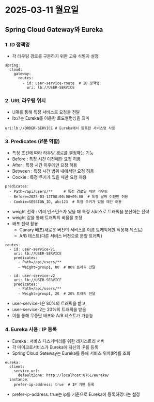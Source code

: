 # 2025-03-11 월요일

## Spring Cloud Gateway와 Eureka

### 1. ID 정책명
- 각 라우팅 경로를 구분하기 위한 고유 식별자 설정
```
spring:
  cloud:
    gateway:
      routes:
        - id: user-service-route  # ID 정책명
          uri: lb://USER-SERVICE
```

### 2. URL 라우팅 위치
- URI를 통해 특정 서비스로 요청을 전달
- lb://는 Eureka를 이용한 로드밸런싱을 의미

```
uri:lb://ORDER-SERVICE # Eureka에서 등록한 서비스명 사용
```

### 3. Predicates (if문 역할)
- 특정 조건에 따라 라우팅 경로를 결정하는 기능
- Before : 특정 시간 이전에만 요청 허용
- After : 특정 시간 이후에만 요청 허용
- Between : 특정 시간 범위 내에서만 요청 허용
- Cookie : 특정 쿠키가 있을 때만 요청 허용

```
predicates:
  - Path=/api/users/**     # 특정 경로일 때만 라우팅
  - Before=2025-03-12T00:00:00+09:00  # 특정 날짜 이전만 허용
  - Cookie=SESSION_ID, abc123  # 특정 쿠키가 있을 때만 허용
```

- weight 전략 : 여러 인스턴스가 있을 때 특정 서비스로 트래픽을 분산하는 전략
- weight 값을 통해 트래픽의 비율을 조정
- 배포 전략 활용 
    - Canary 배포(새로운 버전의 서비스를 이룹 트래픽에만 적용해 테스트)
    - A/B 테스트(다른 서비스 버전으로 분할 트래픽)

```
routes:
  - id: user-service-v1
    uri: lb://USER-SERVICE
    predicates:
      - Path=/api/users/**
      - Weight=group1, 80  # 80% 트래픽 전달

  - id: user-service-v2
    uri: lb://USER-SERVICE
    predicates:
      - Path=/api/users/**
      - Weight=group1, 20  # 20% 트래픽 전달
```
- user-service-1은 80%의 트래픽을 받고,
- user-service-2는 20%의 트래픽을 받음
- 이를 통해 무중단 배포와 A/B 테스트가 가능능

### 4. Eureka 사용 : IP 등록
- Eureka : 서비스 디스커버리를 위한 레지스트리 서버
- 각 마이크로서비스가 Eureka에 자신의 IP를 등록
- Spring Cloud Gateway는 Eureka를 통해 서비스 위치(IP)를 조회
```
eureka:
  client:
    service-url:
      defaultZone: http://localhost:8761/eureka/
  instance:
    prefer-ip-address: true  # IP 기반 등록
```
- prefer-ip-address: true는 ip를 기준으로 Eureka에 등록하겠다는 설정

